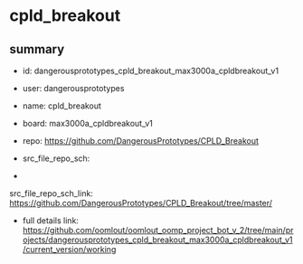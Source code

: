 # cpld_breakout
 
## summary 
* id: dangerousprototypes_cpld_breakout_max3000a_cpldbreakout_v1
* user: dangerousprototypes
* name: cpld_breakout
* board: max3000a_cpldbreakout_v1
* repo: https://github.com/DangerousPrototypes/CPLD_Breakout



* src_file_repo_sch: 
*
 src_file_repo_sch_link: https://github.com/DangerousPrototypes/CPLD_Breakout/tree/master/
* full details link: https://github.com/oomlout/oomlout_oomp_project_bot_v_2/tree/main/projects/dangerousprototypes_cpld_breakout_max3000a_cpldbreakout_v1/current_version/working  






